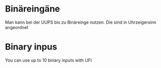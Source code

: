 # Binäreingäne

Man kann bei der UUPS bis zu Binäreinge nutzen. Die sind in Uhrzeigersinn angeordnet

# Binary inpus

You can use up to 10 binary inputs with UFI
